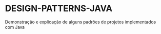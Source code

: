 # DESIGN-PATTERNS-JAVA
Demonstração e explicação de alguns padrões de projetos implementados com Java
